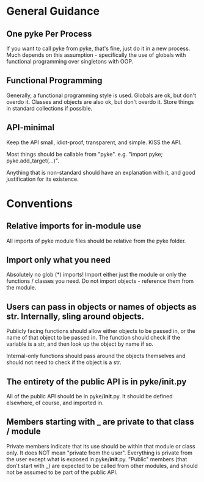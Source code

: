 # General Guidance

## One pyke Per Process

If you want to call pyke from pyke, that's fine, just do it in a new process.  Much depends on this assumption - specifically the use of globals with functional programming over singletons with OOP.

## Functional Programming

Generally, a functional programming style is used.  Globals are ok, but don't overdo it.  Classes and objects are also ok, but don't overdo it.  Store things in standard collections if possible.

## API-minimal

Keep the API small, idiot-proof, transparent, and simple.  KISS the API.

Most things should be callable from "pyke".  e.g. "import pyke; pyke.add_target(...)".

Anything that is non-standard should have an explanation with it, and good justification for its existence.

# Conventions

## Relative imports for in-module use

All imports of pyke module files should be relative from the pyke folder.

## Import only what you need

Absolutely no glob (\*) imports!  Import either just the module or only the functions / classes you need.  Do not import objects - reference them from the module.

## Users can pass in objects or names of objects as str.  Internally, sling around objects.

Publicly facing functions should allow either objects to be passed in, or the name of that object to be passed in.  The function should check if the variable is a str, and then look up the object by name if so.

Internal-only functions should pass around the objects themselves and should not need to check if the object is a str.

## The entirety of the public API is in pyke/__init__.py

All of the public API should be in pyke/__init__.py.  It should be defined elsewhere, of course, and imported in.

## Members starting with \_ are private to that class / module

Private members indicate that its use should be within that module or class only.  It does NOT mean "private from the user".  Everything is private from the user except what is exposed in pyke/__init__.py.  "Public" members (that don't start with \_) are expected to be called from other modules, and should not be assumed to be part of the public API.
